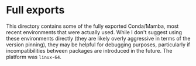 # Full exports

This directory contains some of the fully exported Conda/Mamba, most recent environments that were actually used. 
While I don't suggest using these environments directly (they are likely overly aggressive in terms 
of the version pinning), they may be helpful for debugging purposes, particularly if incompatibilities between packages
are introduced in the future. The platform was `linux-64`.

